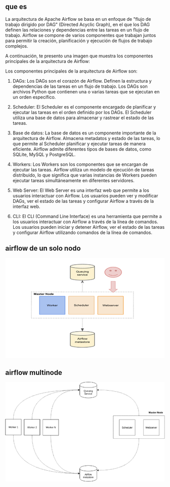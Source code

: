 ## que es
La arquitectura de Apache Airflow se basa en un enfoque de "flujo de trabajo dirigido por DAG" (Directed Acyclic Graph), en el que los DAG definen las relaciones y dependencias entre las tareas en un flujo de trabajo. Airflow se compone de varios componentes que trabajan juntos para permitir la creación, planificación y ejecución de flujos de trabajo complejos.

A continuación, te presento una imagen que muestra los componentes principales de la arquitectura de Airflow:

Los componentes principales de la arquitectura de Airflow son:

1. DAGs: Los DAGs son el corazón de Airflow. Definen la estructura y dependencias de las tareas en un flujo de trabajo. Los DAGs son archivos Python que contienen una o varias tareas que se ejecutan en un orden específico.

2. Scheduler: El Scheduler es el componente encargado de planificar y ejecutar las tareas en el orden definido por los DAGs. El Scheduler utiliza una base de datos para almacenar y rastrear el estado de las tareas.

3. Base de datos: La base de datos es un componente importante de la arquitectura de Airflow. Almacena metadatos y estado de las tareas, lo que permite al Scheduler planificar y ejecutar tareas de manera eficiente. Airflow admite diferentes tipos de bases de datos, como SQLite, MySQL y PostgreSQL.

4. Workers: Los Workers son los componentes que se encargan de ejecutar las tareas. Airflow utiliza un modelo de ejecución de tareas distribuido, lo que significa que varias instancias de Workers pueden ejecutar tareas simultáneamente en diferentes servidores.

5. Web Server: El Web Server es una interfaz web que permite a los usuarios interactuar con Airflow. Los usuarios pueden ver y modificar DAGs, ver el estado de las tareas y configurar Airflow a través de la interfaz web.

6. CLI: El CLI (Command Line Interface) es una herramienta que permite a los usuarios interactuar con Airflow a través de la línea de comandos. Los usuarios pueden iniciar y detener Airflow, ver el estado de las tareas y configurar Airflow utilizando comandos de la línea de comandos.

## airflow de un solo nodo

![solonode](./img/solo_nodo.webp)

## airflow multinode

![multinode](./img/multi_node.png)

